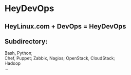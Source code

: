 HeyDevOps
=========

HeyLinux.com + DevOps = HeyDevOps <br />
<br />
Subdirectory:<br />
------------------
Bash, Python;<br />
Chef, Puppet; Zabbix, Nagios; OpenStack, CloudStack;<br />
Hadoop<br />
...<br />
